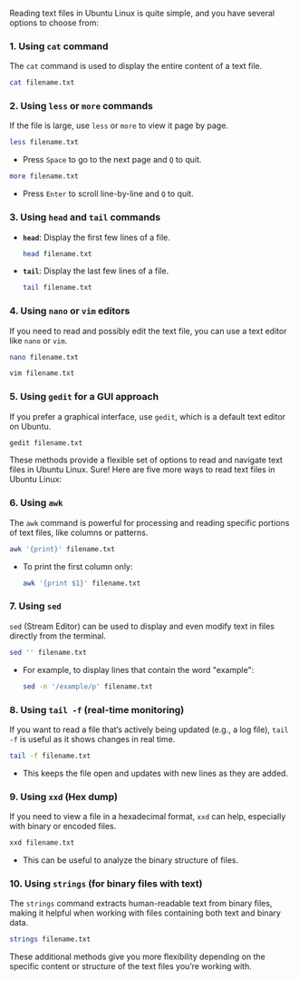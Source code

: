 Reading text files in Ubuntu Linux is quite simple, and you have several options to choose from:

### 1. **Using `cat` command**
   The `cat` command is used to display the entire content of a text file.
   ```bash
   cat filename.txt
   ```

### 2. **Using `less` or `more` commands**
   If the file is large, use `less` or `more` to view it page by page.
   ```bash
   less filename.txt
   ```
   - Press `Space` to go to the next page and `Q` to quit.

   ```bash
   more filename.txt
   ```
   - Press `Enter` to scroll line-by-line and `Q` to quit.

### 3. **Using `head` and `tail` commands**
   - **`head`**: Display the first few lines of a file.
     ```bash
     head filename.txt
     ```
   - **`tail`**: Display the last few lines of a file.
     ```bash
     tail filename.txt
     ```

### 4. **Using `nano` or `vim` editors**
   If you need to read and possibly edit the text file, you can use a text editor like `nano` or `vim`.
   ```bash
   nano filename.txt
   ```
   ```bash
   vim filename.txt
   ```

### 5. **Using `gedit` for a GUI approach**
   If you prefer a graphical interface, use `gedit`, which is a default text editor on Ubuntu.
   ```bash
   gedit filename.txt
   ```

These methods provide a flexible set of options to read and navigate text files in Ubuntu Linux.
Sure! Here are five more ways to read text files in Ubuntu Linux:

### 6. **Using `awk`**
   The `awk` command is powerful for processing and reading specific portions of text files, like columns or patterns.
   ```bash
   awk '{print}' filename.txt
   ```
   - To print the first column only:
     ```bash
     awk '{print $1}' filename.txt
     ```

### 7. **Using `sed`**
   `sed` (Stream Editor) can be used to display and even modify text in files directly from the terminal.
   ```bash
   sed '' filename.txt
   ```
   - For example, to display lines that contain the word "example":
     ```bash
     sed -n '/example/p' filename.txt
     ```

### 8. **Using `tail -f` (real-time monitoring)**
   If you want to read a file that’s actively being updated (e.g., a log file), `tail -f` is useful as it shows changes in real time.
   ```bash
   tail -f filename.txt
   ```
   - This keeps the file open and updates with new lines as they are added.

### 9. **Using `xxd` (Hex dump)**
   If you need to view a file in a hexadecimal format, `xxd` can help, especially with binary or encoded files.
   ```bash
   xxd filename.txt
   ```
   - This can be useful to analyze the binary structure of files.

### 10. **Using `strings` (for binary files with text)**
   The `strings` command extracts human-readable text from binary files, making it helpful when working with files containing both text and binary data.
   ```bash
   strings filename.txt
   ```

These additional methods give you more flexibility depending on the specific content or structure of the text files you’re working with.
